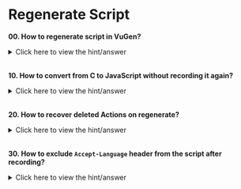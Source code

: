 # Regenerate Script

**00. How to regenerate script in VuGen?**

<details><summary>Click here to view the hint/answer</summary>
<br/>
<p>
Take a back up of the script, then go to <b>Record > Regenerate Script</b> or press <kbd>Ctrl+Shift+R</kbd>.
</p>
</details><br/>

**10. How to convert from C to JavaScript without recording it again?**
<details><summary>Click here to view the hint/answer</summary>
<br/>
<p>
Open the desired script, press <kbd>Ctrl+Shift+R</kbd>, click on <b>Options</b>, under <b>General > Script</b>, select <b>JavaScript</b> and then click on OK.
</p>
</details><br/>

**20. How to recover deleted Actions on regenerate?**
<details><summary>Click here to view the hint/answer</summary>
<br/>
<p>
Open the desired script, press <kbd>Ctrl+Shift+R</kbd>, click on <b>Options</b>, under <b>General > Script</b>, select <b>JavaScript</b> and then click on OK.
</p>

![Regenerate Deleted Actions](./assets/00.jpg)

</details><br/>

**30. How to exclude `Accept-Language` header from the script after recording?**
<details><summary>Click here to view the hint/answer</summary>
<br/>
<p>
Open the desired script, press <kbd>Ctrl+Shift+R</kbd>, click on <b>Options</b>, under <b>HTTP Properties > Advanced</b>, click on<b>Headers</b>, select Record headers in list and then uncheck Accept-Language and then click on OK twice.
</p>

![Exclude Headers](./assets/30.jpg)

</details><br/>